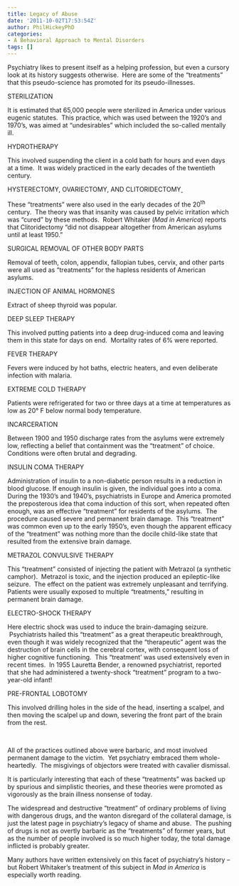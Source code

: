 ```yaml
---
title: Legacy of Abuse
date: '2011-10-02T17:53:54Z'
author: PhilHickeyPhD
categories:
- A Behavioral Approach to Mental Disorders
tags: []
---
```


Psychiatry likes to present itself as a helping profession, but even a cursory look at its history suggests otherwise.  Here are some of the “treatments” that this pseudo-science has promoted for its pseudo-illnesses.

STERILIZATION

It is estimated that 65,000 people were sterilized in America under various eugenic statutes.  This practice, which was used between the 1920’s and 1970’s, was aimed at “undesirables” which included the so-called mentally ill.

HYDROTHERAPY

This involved suspending the client in a cold bath for hours and even days at a time.  It was widely practiced in the early decades of the twentieth century.

HYSTERECTOMY, OVARIECTOMY, AND CLITORIDECTOMY<span style="text-decoration: underline;"> </span>

These “treatments” were also used in the early decades of the 20<sup>th</sup> century.  The theory was that insanity was caused by pelvic irritation which was “cured” by these methods.  Robert Whitaker (<em>Mad in America</em>) reports that Clitoridectomy “did not disappear altogether from American asylums until at least 1950.”

SURGICAL REMOVAL OF OTHER BODY PARTS

Removal of teeth, colon, appendix, fallopian tubes, cervix, and other parts were all used as “treatments” for the hapless residents of American asylums.

INJECTION OF ANIMAL HORMONES

Extract of sheep thyroid was popular.

DEEP SLEEP THERAPY

This involved putting patients into a deep drug-induced coma and leaving them in this state for days on end.  Mortality rates of 6% were reported.

FEVER THERAPY

Fevers were induced by hot baths, electric heaters, and even deliberate infection with malaria.

EXTREME COLD THERAPY

Patients were refrigerated for two or three days at a time at temperatures as low as 20° F below normal body temperature.

INCARCERATION

Between 1900 and 1950 discharge rates from the asylums were extremely low, reflecting a belief that containment was the “treatment” of choice.  Conditions were often brutal and degrading.

INSULIN COMA THERAPY

Administration of insulin to a non-diabetic person results in a reduction in blood glucose. If enough insulin is given, the individual goes into a coma.  During the 1930’s and 1940’s, psychiatrists in Europe and America promoted the preposterous idea that coma induction of this sort, when repeated often enough, was an effective “treatment” for residents of the asylums.  The procedure caused severe and permanent brain damage.  This “treatment” was common even up to the early 1950’s, even though the apparent efficacy of the “treatment” was nothing more than the docile child-like state that resulted from the extensive brain damage.

METRAZOL CONVULSIVE THERAPY

This “treatment” consisted of injecting the patient with Metrazol (a synthetic camphor).  Metrazol is toxic, and the injection produced an epileptic-like seizure.  The effect on the patient was extremely unpleasant and terrifying.  Patients were usually exposed to multiple “treatments,” resulting in permanent brain damage.

ELECTRO-SHOCK THERAPY

Here electric shock was used to induce the brain-damaging seizure.  Psychiatrists hailed this “treatment” as a great therapeutic breakthrough, even though it was widely recognized that the “therapeutic” agent was the destruction of brain cells in the cerebral cortex, with consequent loss of higher cognitive functioning.  This “treatment’ was used extensively even in recent times.  In 1955 Lauretta Bender, a renowned psychiatrist, reported that she had administered a twenty-shock “treatment” program to a two-year-old infant!

PRE-FRONTAL LOBOTOMY

This involved drilling holes in the side of the head, inserting a scalpel, and then moving the scalpel up and down, severing the front part of the brain from the rest.

&nbsp;

All of the practices outlined above were barbaric, and most involved permanent damage to the victim.  Yet psychiatry embraced them whole-heartedly.  The misgivings of objectors were treated with cavalier dismissal.

It is particularly interesting that each of these “treatments” was backed up by spurious and simplistic theories, and these theories were promoted as vigorously as the brain illness nonsense of today.

The widespread and destructive “treatment” of ordinary problems of living with dangerous drugs, and the wanton disregard of the collateral damage, is just the latest page in psychiatry’s legacy of shame and abuse.  The pushing of drugs is not as overtly barbaric as the “treatments” of former years, but as the number of people involved is so much higher today, the total damage inflicted is probably greater.

Many authors have written extensively on this facet of psychiatry’s history – but Robert Whitaker’s treatment of this subject in <em>Mad in America </em>is especially worth reading.

&nbsp;